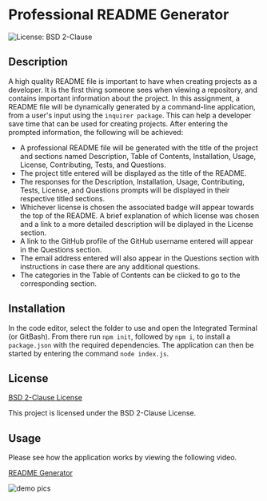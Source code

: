 # Professional README Generator
![License: BSD 2-Clause](https://img.shields.io/badge/License-BSD%202--Clause-orange.svg)

## Description
A high quality README file is important to have when creating projects as a developer. It is the first thing someone sees when viewing a repository, and contains important information about the project. In this assignment, a README file will be dynamically generated by a command-line application, from a user's input using the `inquirer package`. This can help a developer save time that can be used for creating projects. After entering the prompted information, the following will be achieved:
- A professional README file will be generated with the title of the project and sections named Description, Table of Contents, Installation, Usage, License, Contributing, Tests, and Questions.
- The project title entered will be displayed as the title of the README.
- The responses for the Description, Installation, Usage, Contributing, Tests, License, and Questions prompts will be displayed in their respective titled sections.
- Whichever license is chosen the associated badge will appear towards the top of the README. A brief explanation of which license was chosen and a link to a more detailed description will be diplayed in the License section. 
- A link to the GitHub profile of the GitHub username entered will appear in the Questions section.
- The email address entered will also appear in the Questions section with instructions in case there are any additional questions.
- The categories in the Table of Contents can be clicked to go to the corresponding section.

## Installation
In the code editor, select the folder to use and open the Integrated Terminal (or GitBash). From there run `npm init`, followed by `npm i`, to install a `package.json` with the required dependencies. The application can then be started by entering the command `node index.js`.

## License
[BSD 2-Clause License](https://opensource.org/licenses/BSD-2-Clause)

This project is licensed under the BSD 2-Clause License.

## Usage
Please see how the application works by viewing the following video.

[README Generator](https:www.url.com)

![demo pics](images.jpg)